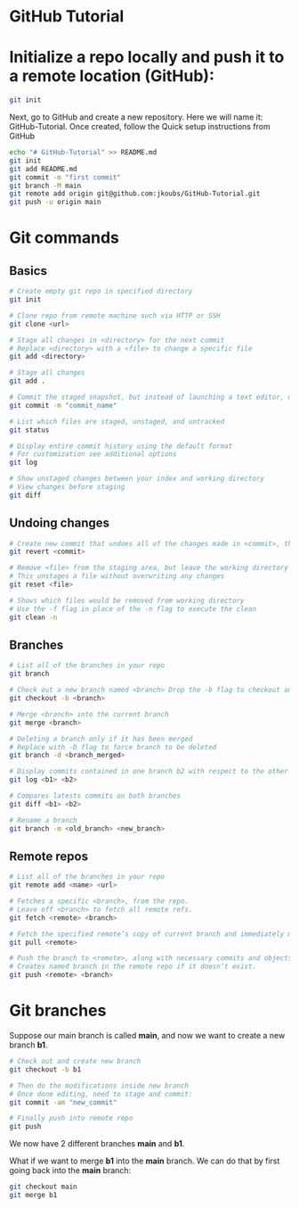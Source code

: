 # GitHub Tutorial 

# Initialize a repo locally and push it to a remote location (GitHub):

```bash
git init
```

Next, go to GitHub and create a new repository.
Here we will name it: GitHub-Tutorial.
Once created, follow the Quick setup instructions from GitHub

```bash
echo "# GitHub-Tutorial" >> README.md
git init
git add README.md
git commit -m "first commit"
git branch -M main
git remote add origin git@github.com:jkoubs/GitHub-Tutorial.git
git push -u origin main
```

# Git commands

## Basics
```bash
# Create empty git repo in specified directory
git init

# Clone repo from remote machine such via HTTP or SSH
git clone <url>

# Stage all changes in <directory> for the next commit
# Replace <directory> with a <file> to change a specific file
git add <directory>

# Stage all changes
git add .

# Commit the staged snapshot, but instead of launching a text editor, use "commit_name" as the commit message
git commit -m "commit_name"

# List which files are staged, unstaged, and untracked
git status

# Display entire commit history using the default format
# For customization see additional options
git log

# Show unstaged changes between your index and working directory
# View changes before staging
git diff
```
## Undoing changes

```bash
# Create new commit that undoes all of the changes made in <commit>, then,apply it to the current branch
git revert <commit>

# Remove <file> from the staging area, but leave the working directory unchanged. 
# This unstages a file without overwriting any changes
git reset <file>

# Shows which files would be removed from working directory
# Use the -f flag in place of the -n flag to execute the clean
git clean -n
```

## Branches

```bash
# List all of the branches in your repo
git branch

# Check out a new branch named <branch> Drop the -b flag to checkout an existing branch
git checkout -b <branch>

# Merge <branch> into the current branch
git merge <branch>

# Deleting a branch only if it has been merged
# Replace with -D flag to force branch to be deleted
git branch -d <branch_merged>

# Display commits contained in one branch b2 with respect to the other one b1.
git log <b1> <b2>

# Compares latests commits on both branches
git diff <b1> <b2>

# Rename a branch
git branch -m <old_branch> <new_branch>
```

## Remote repos

```bash
# List all of the branches in your repo
git remote add <name> <url>

# Fetches a specific <branch>, from the repo. 
# Leave off <branch> to fetch all remote refs.
git fetch <remote> <branch>

# Fetch the specified remote’s copy of current branch and immediately merge it into the local copy.
git pull <remote>

# Push the branch to <remote>, along with necessary commits and objects. 
# Creates named branch in the remote repo if it doesn’t exist.
git push <remote> <branch>
```

# Git branches

Suppose our main branch is called <strong>main</strong>, and now we want to create a new branch <strong>b1</strong>.

```bash
# Check out and create new branch
git checkout -b b1

# Then do the modifications inside new branch
# Once done editing, need to stage and commit:
git commit -am "new_commit"

# Finally push into remote repo
git push
```
We now have 2 different branches <strong>main</strong> and <strong>b1</strong>.

What if we want to merge <strong>b1</strong> into the <strong>main</strong> branch. We can do that by first going back into the <strong>main</strong> branch:

```bash
git checkout main
git merge b1
```